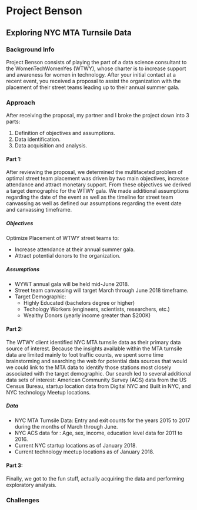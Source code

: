 # Project Benson
## Exploring NYC MTA Turnsile Data

### Background Info
Project Benson consists of playing the part of a data science consultant to the WomenTechWomenYes (WTWY), whose charter is to increase support and awareness for women in technology.  After your initial contact at a recent event, you received a proposal to assist the organization with the placement of their street teams leading up to their annual summer gala.

### Approach
After receiving the proposal, my partner and I broke the project down into 3 parts:
1. Definition of objectives and assumptions. 
2. Data identification.
3. Data acquisition and analysis.

#### Part 1:
After reviewing the proposal, we determined the multifaceted problem of optimal street team placement was driven by two main objectives, increase attendance and attract monetary support.  From these objectives we derived a target demographic for the WTWY gala.  We made additional assumptions regarding the date of the event as well as the timeline for street team canvassing as well as defined our assumptions regarding the event date and canvassing timeframe.

##### Objectives
Optimize Placement of WTWY street teams to:
* Increase attendance at their annual summer gala.
* Attract potential donors to the organization.

##### Assumptions
* WYWT annual gala will be held mid-June 2018.
* Street team canvassing will target March through June 2018 timeframe.
* Target Demographic:
    * Highly Educated (bachelors degree or higher)
    * Techology Workers (engineers, scientists, researchers, etc.)
    * Wealthy Donors (yearly income greater than $200K)

#### Part 2:
The WTWY client identified NYC MTA turnsile data as their primary data source of interest.  Because the insights available within the MTA turnsile data are limited mainly to foot traffic counts, we spent some time brainstorming and searching the web for potential data sources that would we could link to the MTA data to identify those stations most closely associated with the target demographic.  Our search led to several additional data sets of interest: American Community Survey (ACS) data from the US Census Bureau, startup location data from Digital NYC and Built in NYC, and NYC technology Meetup locations.

##### Data
* NYC MTA Turnsile Data: Entry and exit counts for the years 2015 to 2017 during the months of March through June.
* NYC ACS data for : Age, sex, income, education level data for 2011 to 2016.
* Current NYC startup locations as of January 2018.
* Current technology meetup locations as of January 2018.   
    
#### Part 3: 
Finally, we got to the fun stuff, actually acquiring the data and performing exploratory analysis.  

### Challenges
 
